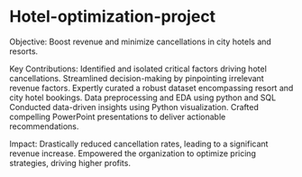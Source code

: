 # Hotel-optimization-project
Objective: Boost revenue and minimize cancellations in city hotels and resorts.

Key Contributions:
Identified and isolated critical factors driving hotel cancellations.
Streamlined decision-making by pinpointing irrelevant revenue factors.
Expertly curated a robust dataset encompassing resort and city hotel bookings.
Data preprocessing and EDA using python and SQL
Conducted data-driven insights using Python visualization.
Crafted compelling PowerPoint presentations to deliver actionable recommendations.

Impact:
Drastically reduced cancellation rates, leading to a significant revenue increase.
Empowered the organization to optimize pricing strategies, driving higher profits.
